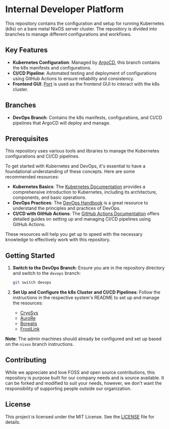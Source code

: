 # Internal Developer Platform

This repository contains the configuration and setup for running Kubernetes (k8s) on a bare metal NixOS server cluster. The repository is divided into branches to manage different configurations and workflows.

## Key Features

- **Kubernetes Configuration**: Managed by [ArgoCD](https://argoproj.github.io/argo-cd/), this branch contains the k8s manifests and configurations.
- **CI/CD Pipeline**: Automated testing and deployment of configurations using GitHub Actions to ensure reliability and consistency.
- **Frontend GUI**: [Port](https://port.dev) is used as the frontend GUI to interact with the k8s cluster.

## Branches

- **DevOps Branch**: Contains the k8s manifests, configurations, and CI/CD pipelines that ArgoCD will deploy and manage.

## Prerequisites

This repository uses various tools and libraries to manage the Kubernetes configurations and CI/CD pipelines.

To get started with Kubernetes and DevOps, it's essential to have a foundational understanding of these concepts. Here are some recommended resources:

- **Kubernetes Basics**: The [Kubernetes Documentation](https://kubernetes.io/docs/tutorials/kubernetes-basics/) provides a comprehensive introduction to Kubernetes, including its architecture, components, and basic operations.
- **DevOps Practices**: The [DevOps Handbook](https://www.amazon.com/DevOps-Handbook-World-Class-Reliability-Organizations/dp/1942788002) is a great resource to understand the principles and practices of DevOps.
- **CI/CD with GitHub Actions**: The [GitHub Actions Documentation](https://docs.github.com/en/actions) offers detailed guides on setting up and managing CI/CD pipelines using GitHub Actions.

These resources will help you get up to speed with the necessary knowledge to effectively work with this repository.


## Getting Started

1. **Switch to the DevOps Branch**:
    Ensure you are in the repository directory and switch to the `devops` branch:
    ```sh
    git switch devops
    ```

2. **Set Up and Configure the k8s Cluster and CI/CD Pipelines**:
    Follow the instructions in the respective system's README to set up and manage the resources:
    - [CryoSys](https://github.com/AttackOnTyler/tundra/blob/nixos/systems/x86_64-linux/CryoSys/README.md)
    - [AuroRe](https://github.com/AttackOnTyler/tundra/blob/nixos/systems/x86_64-linux/AuroRe/README.md)
    - [Borealis](https://github.com/AttackOnTyler/tundra/blob/nixos/systems/aarch64-darwin/Borealis/README.md)
    - [FrostLink](https://github.com/AttackOnTyler/tundra/blob/nixos/systems/x86_64-linux/FrostLink/README.md)

**Note**: The admin machines should already be configured and set up based on the `nixos` branch instructions.

## Contributing

While we appreciate and love FOSS and open source contributions, this repository is purpose built for our company needs and is source available. It can be forked and modified to suit your needs, however, we don't want the responsibility of supporting people outside our organization.

## License

This project is licensed under the MIT License. See the [LICENSE](LICENSE) file for details.

